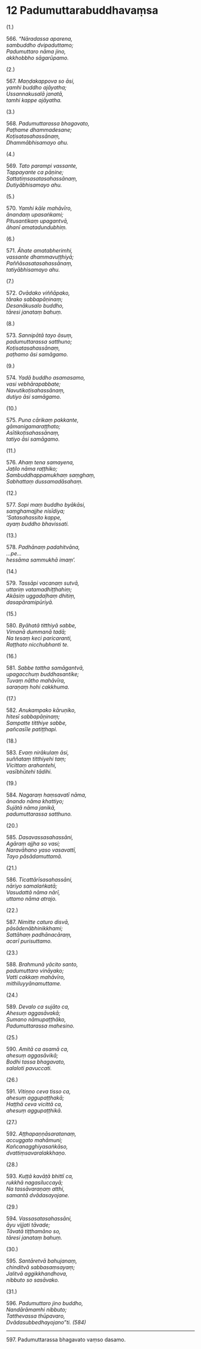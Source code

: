 

# 12 Padumuttarabuddhavaṃsa


(1.)

566\. _“Nāradassa aparena,_  
_sambuddho dvipaduttamo;_  
_Padumuttaro nāma jino,_  
_akkhobbho sāgarūpamo._  


(2.)

567\. _Maṇḍakappova so āsi,_  
_yamhi buddho ajāyatha;_  
_Ussannakusalā janatā,_  
_tamhi kappe ajāyatha._  


(3.)

568\. _Padumuttarassa bhagavato,_  
_Paṭhame dhammadesane;_  
_Koṭisatasahassānaṃ,_  
_Dhammābhisamayo ahu._  


(4.)

569\. _Tato parampi vassante,_  
_Tappayante ca pāṇine;_  
_Sattatiṃsasatasahassānaṃ,_  
_Dutiyābhisamayo ahu._  


(5.)

570\. _Yamhi kāle mahāvīro,_  
_ānandaṃ upasaṅkami;_  
_Pitusantikaṃ upagantvā,_  
_āhanī amatadundubhiṃ._  


(6.)

571\. _Āhate amatabherimhi,_  
_vassante dhammavuṭṭhiyā;_  
_Paññāsasatasahassānaṃ,_  
_tatiyābhisamayo ahu._  


(7.)

572\. _Ovādako viññāpako,_  
_tārako sabbapāṇinaṃ;_  
_Desanākusalo buddho,_  
_tāresi janataṃ bahuṃ._  


(8.)

573\. _Sannipātā tayo āsuṃ,_  
_padumuttarassa satthuno;_  
_Koṭisatasahassānaṃ,_  
_paṭhamo āsi samāgamo._  


(9.)

574\. _Yadā buddho asamasamo,_  
_vasi vebhārapabbate;_  
_Navutikoṭisahassānaṃ,_  
_dutiyo āsi samāgamo._  


(10.)

575\. _Puna cārikaṃ pakkante,_  
_gāmanigamaraṭṭhato;_  
_Asītikoṭisahassānaṃ,_  
_tatiyo āsi samāgamo._  


(11.)

576\. _Ahaṃ tena samayena,_  
_Jaṭilo nāma raṭṭhiko;_  
_Sambuddhappamukhaṃ saṃghaṃ,_  
_Sabhattaṃ dussamadāsahaṃ._  


(12.)

577\. _Sopi maṃ buddho byākāsi,_  
_saṃghamajjhe nisīdiya;_  
_‘Satasahassito kappe,_  
_ayaṃ buddho bhavissati._  


(13.)

578\. _Padhānaṃ padahitvāna,_  
_…pe…_  
_hessāma sammukhā imaṃ’._  


(14.)

579\. _Tassāpi vacanaṃ sutvā,_  
_uttariṃ vatamadhiṭṭhahiṃ;_  
_Akāsiṃ uggadaḷhaṃ dhitiṃ,_  
_dasapāramipūriyā._  


(15.)

580\. _Byāhatā titthiyā sabbe,_  
_Vimanā dummanā tadā;_  
_Na tesaṃ keci paricaranti,_  
_Raṭṭhato nicchubhanti te._  


(16.)

581\. _Sabbe tattha samāgantvā,_  
_upagacchuṃ buddhasantike;_  
_Tuvaṃ nātho mahāvīra,_  
_saraṇaṃ hohi cakkhuma._  


(17.)

582\. _Anukampako kāruṇiko,_  
_hitesī sabbapāṇinaṃ;_  
_Sampatte titthiye sabbe,_  
_pañcasīle patiṭṭhapi._  


(18.)

583\. _Evaṃ nirākulaṃ āsi,_  
_suññataṃ titthiyehi taṃ;_  
_Vicittaṃ arahantehi,_  
_vasībhūtehi tādihi._  


(19.)

584\. _Nagaraṃ haṃsavatī nāma,_  
_ānando nāma khattiyo;_  
_Sujātā nāma janikā,_  
_padumuttarassa satthuno._  


(20.)

585\. _Dasavassasahassāni,_  
_Agāraṃ ajjha so vasi;_  
_Naravāhano yaso vasavattī,_  
_Tayo pāsādamuttamā._  


(21.)

586\. _Ticattārīsasahassāni,_  
_nāriyo samalaṅkatā;_  
_Vasudattā nāma nārī,_  
_uttamo nāma atrajo._  


(22.)

587\. _Nimitte caturo disvā,_  
_pāsādenābhinikkhami;_  
_Sattāhaṃ padhānacāraṃ,_  
_acarī purisuttamo._  


(23.)

588\. _Brahmunā yācito santo,_  
_padumuttaro vināyako;_  
_Vatti cakkaṃ mahāvīro,_  
_mithiluyyānamuttame._  


(24.)

589\. _Devalo ca sujāto ca,_  
_Ahesuṃ aggasāvakā;_  
_Sumano nāmupaṭṭhāko,_  
_Padumuttarassa mahesino._  


(25.)

590\. _Amitā ca asamā ca,_  
_ahesuṃ aggasāvikā;_  
_Bodhi tassa bhagavato,_  
_salaloti pavuccati._  


(26.)

591\. _Vitiṇṇo ceva tisso ca,_  
_ahesuṃ aggupaṭṭhakā;_  
_Haṭṭhā ceva vicittā ca,_  
_ahesuṃ aggupaṭṭhikā._  


(27.)

592\. _Aṭṭhapaṇṇāsaratanaṃ,_  
_accuggato mahāmuni;_  
_Kañcanagghiyasaṅkāso,_  
_dvattiṃsavaralakkhaṇo._  


(28.)

593\. _Kuṭṭā kavāṭā bhittī ca,_  
_rukkhā nagasiluccayā;_  
_Na tassāvaraṇaṃ atthi,_  
_samantā dvādasayojane._  


(29.)

594\. _Vassasatasahassāni,_  
_āyu vijjati tāvade;_  
_Tāvatā tiṭṭhamāno so,_  
_tāresi janataṃ bahuṃ._  


(30.)

595\. _Santāretvā bahujanaṃ,_  
_chinditvā sabbasaṃsayaṃ;_  
_Jalitvā aggikkhandhova,_  
_nibbuto so sasāvako._  


(31.)

596\. _Padumuttaro jino buddho,_  
_Nandārāmamhi nibbuto;_  
_Tatthevassa thūpavaro,_  
_Dvādasubbedhayojano”ti. (584)_  


---

597\. Padumuttarassa bhagavato vaṃso dasamo.





